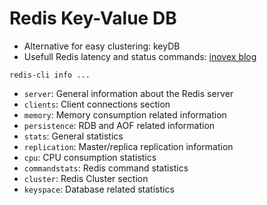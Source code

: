 Redis Key-Value DB
==================



* Alternative for easy clustering: keyDB
* Usefull Redis latency and status commands: [inovex blog][red_usage]


[red_usage]: https://www.inovex.de/de/blog/redis-cli/



`redis-cli info ... ` 

* `server`: General information about the Redis server
* `clients`: Client connections section
* `memory`: Memory consumption related information
* `persistence`: RDB and AOF related information
* `stats`: General statistics
* `replication`: Master/replica replication information
* `cpu`: CPU consumption statistics
* `commandstats`: Redis command statistics
* `cluster`: Redis Cluster section
* `keyspace`: Database related statistics
